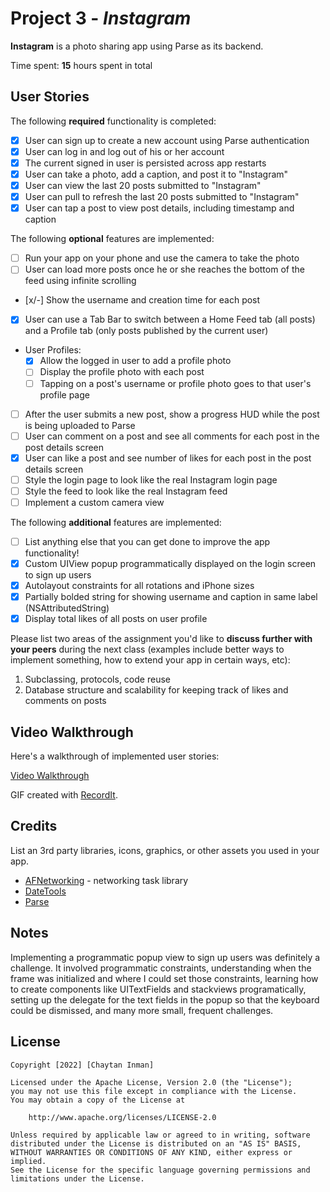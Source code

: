 # Project 3 - *Instagram*

**Instagram** is a photo sharing app using Parse as its backend.

Time spent: **15** hours spent in total

## User Stories

The following **required** functionality is completed:

- [x] User can sign up to create a new account using Parse authentication
- [x] User can log in and log out of his or her account
- [x] The current signed in user is persisted across app restarts
- [x] User can take a photo, add a caption, and post it to "Instagram"
- [x] User can view the last 20 posts submitted to "Instagram"
- [x] User can pull to refresh the last 20 posts submitted to "Instagram"
- [x] User can tap a post to view post details, including timestamp and caption

The following **optional** features are implemented:

- [ ] Run your app on your phone and use the camera to take the photo
- [ ] User can load more posts once he or she reaches the bottom of the feed using infinite scrolling
- [x/-] Show the username and creation time for each post
- [x] User can use a Tab Bar to switch between a Home Feed tab (all posts) and a Profile tab (only posts published by the current user)
- User Profiles:
  - [x] Allow the logged in user to add a profile photo
  - [ ] Display the profile photo with each post
  - [ ] Tapping on a post's username or profile photo goes to that user's profile page
- [ ] After the user submits a new post, show a progress HUD while the post is being uploaded to Parse
- [ ] User can comment on a post and see all comments for each post in the post details screen
- [x] User can like a post and see number of likes for each post in the post details screen
- [ ] Style the login page to look like the real Instagram login page
- [ ] Style the feed to look like the real Instagram feed
- [ ] Implement a custom camera view

The following **additional** features are implemented:

- [ ] List anything else that you can get done to improve the app functionality!
- [x] Custom UIView popup programmatically displayed on the login screen to sign up users
- [x] Autolayout constraints for all rotations and iPhone sizes
- [x] Partially bolded string for showing username and caption in same label (NSAttributedString)
- [x] Display total likes of all posts on user profile

Please list two areas of the assignment you'd like to **discuss further with your peers** during the next class (examples include better ways to implement something, how to extend your app in certain ways, etc):

1. Subclassing, protocols, code reuse
2. Database structure and scalability for keeping track of likes and comments on posts

## Video Walkthrough

Here's a walkthrough of implemented user stories:

[Video Walkthrough](https://recordit.co/w2uIUmyO3m.gif)

GIF created with [RecordIt](https://recordit.co/).

## Credits

List an 3rd party libraries, icons, graphics, or other assets you used in your app.

- [AFNetworking](https://github.com/AFNetworking/AFNetworking) - networking task library
- [DateTools](https://github.com/MatthewYork/DateTools)
- [Parse](https://www.back4app.com/parse)

## Notes
Implementing a programmatic popup view to sign up users was definitely a challenge. It involved programmatic constraints, understanding when the frame was initialized and where I could set those constraints, learning how to create components like UITextFields and stackviews programatically, setting up the delegate for the text fields in the popup so that the keyboard could be dismissed, and many more small, frequent challenges.

## License

    Copyright [2022] [Chaytan Inman]

    Licensed under the Apache License, Version 2.0 (the "License");
    you may not use this file except in compliance with the License.
    You may obtain a copy of the License at

        http://www.apache.org/licenses/LICENSE-2.0

    Unless required by applicable law or agreed to in writing, software
    distributed under the License is distributed on an "AS IS" BASIS,
    WITHOUT WARRANTIES OR CONDITIONS OF ANY KIND, either express or implied.
    See the License for the specific language governing permissions and
    limitations under the License.
